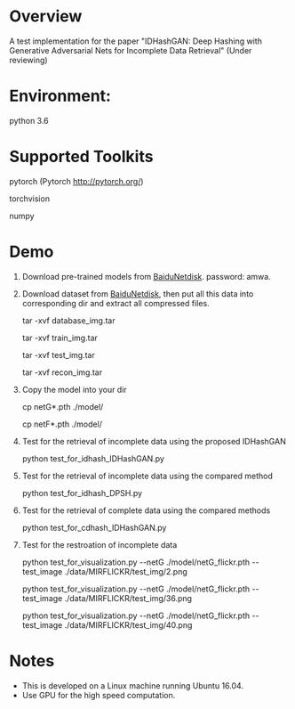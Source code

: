 # Overview

A test implementation for the paper "IDHashGAN: Deep Hashing with Generative Adversarial Nets for Incomplete Data Retrieval" (Under reviewing)

# Environment: 
  python 3.6

# Supported Toolkits
  pytorch (Pytorch http://pytorch.org/)
  
  torchvision
  
  numpy
  
# Demo

  1. Download pre-trained models from [BaiduNetdisk](https://pan.baidu.com/s/1z8lhFlAr3_YthTrNywMNtw). password: amwa.

  2. Download dataset from [BaiduNetdisk](https://pan.baidu.com/s/1z8lhFlAr3_YthTrNywMNtw), then put all this data into corresponding dir and extract all compressed files.
  
     tar -xvf database_img.tar
     
     tar -xvf train_img.tar
     
     tar -xvf test_img.tar
     
     tar -xvf recon_img.tar
     
  3. Copy the model into your dir
  
     cp netG*.pth ./model/
     
     cp netF*.pth ./model/

  4. Test for the retrieval of incomplete data using the proposed IDHashGAN
  
     python test_for_idhash_IDHashGAN.py
     
  5. Test for the retrieval of incomplete data using the compared method
  
     python test_for_idhash_DPSH.py

  6. Test for the retrieval of complete data using the compared methods
  
     python test_for_cdhash_IDHashGAN.py

  7. Test for the restroation of incomplete data
  
     python test_for_visualization.py --netG ./model/netG_flickr.pth --test_image ./data/MIRFLICKR/test_img/2.png
     
     python test_for_visualization.py --netG ./model/netG_flickr.pth --test_image ./data/MIRFLICKR/test_img/36.png
     
     python test_for_visualization.py --netG ./model/netG_flickr.pth --test_image ./data/MIRFLICKR/test_img/40.png
        
# Notes
- This is developed on a Linux machine running Ubuntu 16.04.
- Use GPU for the high speed computation.
